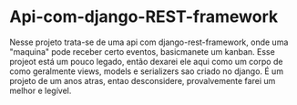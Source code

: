 # Api-com-django-REST-framework
Nesse projeto trata-se de uma api com django-rest-framework, onde uma "maquina" pode receber certo eventos, basicmanete um kanban.
Esse projeot está um pouco legado, então dexarei ele aqui como um corpo de como geralmente views, models e serializers sao criado no django.
É um projeto de um anos atras, entao desconsidere, provalvemente farei um melhor e legível.
